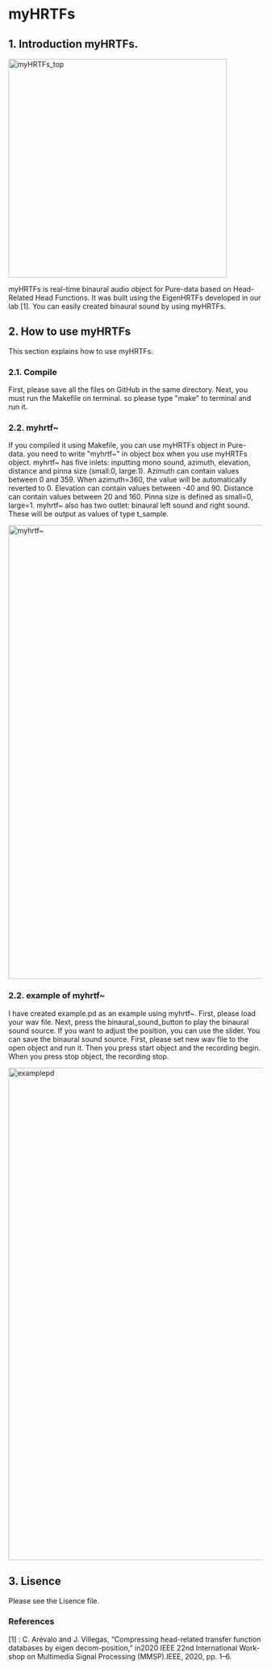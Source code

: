 # **myHRTFs**

## 1. Introduction myHRTFs.

<img width="433" alt="myHRTFs_top" src="https://user-images.githubusercontent.com/89256969/148159994-026fde6a-10b8-4eb2-9d18-6f0cbe71214f.png">

myHRTFs is real-time binaural audio object for Pure-data based on Head-Related Head Functions. It was built using the EigenHRTFs developed in our lab [1]. You can easily created binaural sound by using myHRTFs.

## 2. How to use myHRTFs

This section explains how to use myHRTFs.

### 2.1. Compile

First, please save all the files on GitHub in the same directory. Next, you must run the Makefile on terminal. so please type "make" to terminal and run it.

### 2.2. myhrtf~

If you compiled it using Makefile, you can use myHRTFs object in Pure-data. you need to write "myhrtf~" in object box when you use myHRTFs object. myhrtf~ has five inlets: inputting mono sound, azimuth, elevation, distance and pinna size (small:0, large:1). Azimuth can contain values between 0 and 359. When azimuth=360, the value will be automatically reverted to 0. Elevation can contain values between -40 and 90. Distance can contain values between 20 and 160. Pinna size is defined as small=0, large=1. myhrtf~ also has two outlet: binaural left sound and right sound. These will be output as values of type t_sample. 

<img width="898" alt="myhrtf~" src="https://user-images.githubusercontent.com/89256969/148172906-ad1f9735-ef99-4405-870f-915e7ba74214.png">

### 2.2. example of myhrtf~

I have created example.pd as an example using myhrtf~. First, please load your wav file. Next, press the binaural_sound_button to play the binaural sound source. If you want to adjust the position, you can use the slider. You can save the binaural sound source. First, please set new wav file to the open object and run it. Then you press start object and the recording begin. When you press stop object, the recording stop.

<img width="975" alt="examplepd" src="https://user-images.githubusercontent.com/89256969/148194313-055e640b-a06d-4355-bae3-cc8e71e6d321.png">

## 3. Lisence

Please see the Lisence file.

### References
[1] : C. Arévalo and J. Villegas, “Compressing head-related transfer function databases by eigen decom-position,” in2020 IEEE 22nd International Work-shop on Multimedia Signal Processing (MMSP).IEEE, 2020, pp. 1–6.